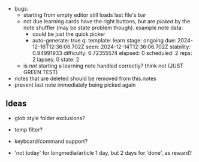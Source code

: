 
- bugs:
	- starting from empty editor still loads last file's bar
	- not due learning cards have the right buttons, but are *picked* by the note shuffler (may be state problem though). example note data:
		- could be just the quick picker
		- auto-generate: true
q:
  template: learn
  stage: ongoing
  due: 2024-12-16T12:36:06.702Z
  seen: 2024-12-14T12:36:06.702Z
  stability: 0.94991933
  difficulty: 6.72355574
  elapsed: 0
  scheduled: 2
  reps: 2
  lapses: 0
  state: 2
	- is *not* starting a learning note handled correctly? think not (JUST GREEN TEST)
- notes that are deleted should be removed from this.notes
- prevent last note immediately being picked again

## Ideas

- glob style folder exclusions?
- temp filter?
- keyboard/command support?

- 'not today' for longmedia/article 1 day, but 2 days for 'done', as reward?
